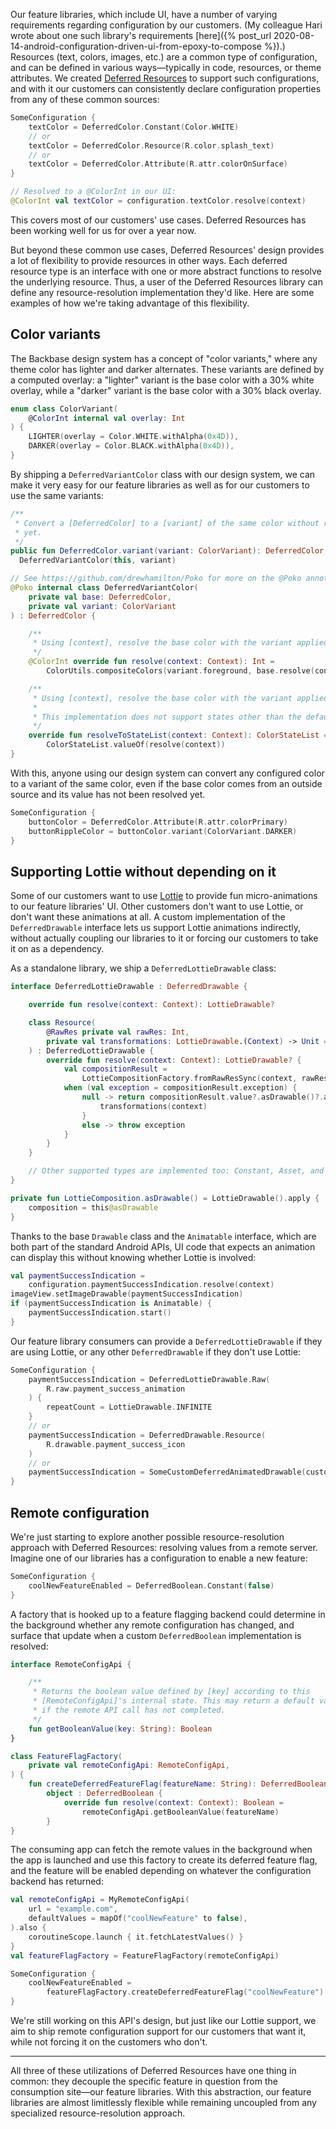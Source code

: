 Our feature libraries, which include UI, have a number of varying requirements regarding
configuration by our customers. (My colleague Hari wrote about one such library's requirements
[here]({% post_url 2020-08-14-android-configuration-driven-ui-from-epoxy-to-compose %}).)
Resources (text, colors, images, etc.) are a common type of configuration, and can be defined in
various ways—typically in code, resources, or theme attributes. We created
[Deferred Resources](https://engineering.backbase.com/DeferredResources) to support such
configurations, and with it our customers can consistently declare configuration properties from
any of these common sources:
```kotlin
SomeConfiguration {
    textColor = DeferredColor.Constant(Color.WHITE)
    // or
    textColor = DeferredColor.Resource(R.color.splash_text)
    // or
    textColor = DeferredColor.Attribute(R.attr.colorOnSurface)
}

// Resolved to a @ColorInt in our UI:
@ColorInt val textColor = configuration.textColor.resolve(context)
```

This covers most of our customers' use cases. Deferred Resources has been working well for us for
over a year now.

But beyond these common use cases, Deferred Resources' design provides a lot of flexibility to
provide resources in other ways. Each deferred resource type is an interface with one or more
abstract functions to resolve the underlying resource. Thus, a user of the Deferred Resources
library can define any resource-resolution implementation they'd like. Here are some examples of
how we're taking advantage of this flexibility.

## Color variants

The Backbase design system has a concept of "color variants," where any theme color has lighter and
darker alternates. These variants are defined by a computed overlay: a "lighter" variant is the
base color with a 30% white overlay, while a "darker" variant is the base color with a 30% black
overlay.

```kotlin
enum class ColorVariant(
    @ColorInt internal val overlay: Int
) {
    LIGHTER(overlay = Color.WHITE.withAlpha(0x4D)),
    DARKER(overlay = Color.BLACK.withAlpha(0x4D)),
}
```

By shipping a `DeferredVariantColor` class with our design system, we can make it very easy for our
feature libraries as well as for our customers to use the same variants:

```kotlin
/**
 * Convert a [DeferredColor] to a [variant] of the same color without resolving it
 * yet.
 */
public fun DeferredColor.variant(variant: ColorVariant): DeferredColor =
  DeferredVariantColor(this, variant)

// See https://github.com/drewhamilton/Poko for more on the @Poko annotation
@Poko internal class DeferredVariantColor(
    private val base: DeferredColor,
    private val variant: ColorVariant
) : DeferredColor {

    /**
     * Using [context], resolve the base color with the variant applied.
     */
    @ColorInt override fun resolve(context: Context): Int =
        ColorUtils.compositeColors(variant.foreground, base.resolve(context))

    /**
     * Using [context], resolve the base color with the variant applied.
     *
     * This implementation does not support states other than the default state.
     */
    override fun resolveToStateList(context: Context): ColorStateList =
        ColorStateList.valueOf(resolve(context))
}
```

With this, anyone using our design system can convert any configured color to a variant of the same
color, even if the base color comes from an outside source and its value has not been resolved yet.

```kotlin
SomeConfiguration {
    buttonColor = DeferredColor.Attribute(R.attr.colorPrimary)
    buttonRippleColor = buttonColor.variant(ColorVariant.DARKER)
}
```

## Supporting Lottie without depending on it

Some of our customers want to use [Lottie](https://airbnb.design/lottie/) to provide fun
micro-animations to our feature libraries' UI. Other customers don't want to use Lottie, or don't
want these animations at all. A custom implementation of the `DeferredDrawable` interface lets us
support Lottie animations indirectly, without actually coupling our libraries
to it or forcing our customers to take it on as a dependency.

As a standalone library, we ship a `DeferredLottieDrawable` class:

```kotlin
interface DeferredLottieDrawable : DeferredDrawable {

    override fun resolve(context: Context): LottieDrawable?

    class Resource(
        @RawRes private val rawRes: Int,
        private val transformations: LottieDrawable.(Context) -> Unit = {},
    ) : DeferredLottieDrawable {
        override fun resolve(context: Context): LottieDrawable? {
            val compositionResult =
                LottieCompositionFactory.fromRawResSync(context, rawRes)
            when (val exception = compositionResult.exception) {
                null -> return compositionResult.value?.asDrawable()?.apply {
                    transformations(context)
                }
                else -> throw exception
            }
        }
    }

    // Other supported types are implemented too: Constant, Asset, and Stream
}

private fun LottieComposition.asDrawable() = LottieDrawable().apply {
    composition = this@asDrawable
}
```

Thanks to the base `Drawable` class and the `Animatable` interface, which are both part of the
standard Android APIs, UI code that expects an animation can display this without knowing whether
Lottie is involved:

```kotlin
val paymentSuccessIndication =
    configuration.paymentSuccessIndication.resolve(context)
imageView.setImageDrawable(paymentSuccessIndication)
if (paymentSuccessIndication is Animatable) {
    paymentSuccessIndication.start()
}
```

Our feature library consumers can provide a `DeferredLottieDrawable` if they are using Lottie, or
any other `DeferredDrawable` if they don't use Lottie:

```kotlin
SomeConfiguration {
    paymentSuccessIndication = DeferredLottieDrawable.Raw(
        R.raw.payment_success_animation
    ) {
        repeatCount = LottieDrawable.INFINITE
    }
    // or
    paymentSuccessIndication = DeferredDrawable.Resource(
        R.drawable.payment_success_icon
    )
    // or
    paymentSuccessIndication = SomeCustomDeferredAnimatedDrawable(customInputs)
}
```

## Remote configuration

We're just starting to explore another possible resource-resolution approach with Deferred
Resources: resolving values from a remote server. Imagine one of our libraries has a configuration
to enable a new feature:

```kotlin
SomeConfiguration {
    coolNewFeatureEnabled = DeferredBoolean.Constant(false)
}
```

A factory that is hooked up to a feature flagging backend could determine in the background whether
any remote configuration has changed, and surface that update when a custom `DeferredBoolean`
implementation is resolved:

```kotlin
interface RemoteConfigApi {

    /**
     * Returns the boolean value defined by [key] according to this
     * [RemoteConfigApi]'s internal state. This may return a default value
     * if the remote API call has not completed.
     */
    fun getBooleanValue(key: String): Boolean
}

class FeatureFlagFactory(
    private val remoteConfigApi: RemoteConfigApi,
) {
    fun createDeferredFeatureFlag(featureName: String): DeferredBoolean =
        object : DeferredBoolean {
            override fun resolve(context: Context): Boolean =
                remoteConfigApi.getBooleanValue(featureName)
        }
}
```

The consuming app can fetch the remote values in the background when the app is launched and use
this factory to create its deferred feature flag, and the feature will be enabled depending on
whatever the configuration backend has returned:

```kotlin
val remoteConfigApi = MyRemoteConfigApi(
    url = "example.com",
    defaultValues = mapOf("coolNewFeature" to false),
).also {
    coroutineScope.launch { it.fetchLatestValues() }
}
val featureFlagFactory = FeatureFlagFactory(remoteConfigApi)

SomeConfiguration {
    coolNewFeatureEnabled =
        featureFlagFactory.createDeferredFeatureFlag("coolNewFeature")
}
```

We're still working on this API's design, but just like our Lottie support, we aim to ship remote
configuration support for our customers that want it, while not forcing it on the customers who
don't.

---

All three of these utilizations of Deferred Resources have one thing in common: they decouple the
specific feature in question from the consumption site—our feature libraries. With this
abstraction, our feature libraries are almost limitlessly flexible while remaining uncoupled from
any specialized resource-resolution approach.